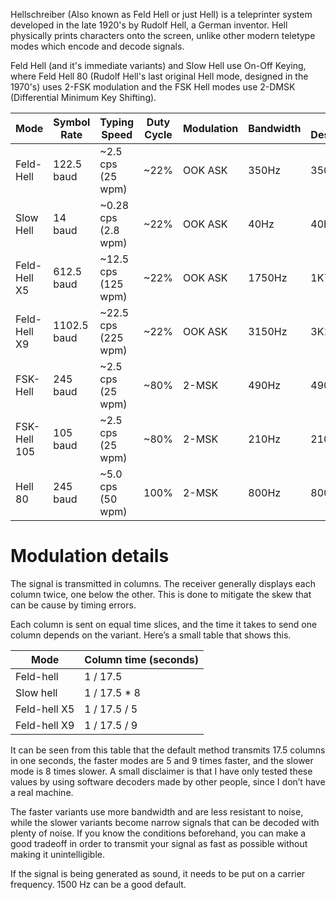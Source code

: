 Hellschreiber (Also known as Feld Hell or just Hell) is a teleprinter system developed in the late 1920's by Rudolf Hell, a German inventor. Hell physically prints characters onto the screen, unlike other modern teletype modes which encode and decode signals.

Feld Hell (and it's immediate variants) and Slow Hell use On-Off Keying, where Feld Hell 80 (Rudolf Hell's last original Hell mode, designed in the 1970's) uses 2-FSK modulation and the FSK Hell modes use 2-DMSK (Differential Minimum Key Shifting).

| Mode         | Symbol Rate | Typing Speed       | Duty Cycle | Modulation | Bandwidth | ITU Designation |
|--------------|-------------|--------------------|------------|------------|-----------|-----------------|
| Feld-Hell    | 122.5 baud  | ~2.5 cps (25 wpm)  | ~22%       | OOK ASK    | 350Hz     | 350HA1B         |
| Slow Hell    | 14 baud     | ~0.28 cps (2.8 wpm)| ~22%       | OOK ASK    | 40Hz      | 40H0A1B         |
| Feld-Hell X5 | 612.5 baud  | ~12.5 cps (125 wpm)| ~22%       | OOK ASK    | 1750Hz    | 1K75A1B         |
| Feld-Hell X9 | 1102.5 baud | ~22.5 cps (225 wpm)| ~22%       | OOK ASK    | 3150Hz    | 3K15A1B         |
| FSK-Hell     | 245 baud    | ~2.5 cps (25 wpm)  | ~80%       | 2-MSK      | 490Hz     | 490HF1B         |
| FSK-Hell 105 | 105 baud    | ~2.5 cps (25 wpm)  | ~80%       | 2-MSK      | 210Hz     | 210HF1B         |
| Hell 80      | 245 baud    | ~5.0 cps (50 wpm)  | 100%       | 2-MSK      | 800Hz     | 800HF1B         |

# Modulation details
The signal is transmitted in columns. The receiver generally displays each column twice, one below the other. This is done to mitigate the skew that can be cause by timing errors.

Each column is sent on equal time slices, and the time it takes to send one column depends on the variant. Here’s a small table that shows this.

| Mode          | Column time (seconds)      |
|---------------|----------------------------|
| Feld-hell     | 1 / 17.5                   |
| Slow hell     | 1 / 17.5 * 8               |
| Feld-hell X5  | 1 / 17.5 / 5               |
| Feld-hell X9  | 1 / 17.5 / 9               |

It can be seen from this table that the default method transmits 17.5 columns in one seconds, the faster modes are 5 and 9 times faster, and the slower mode is 8 times slower. A small disclaimer is that I have only tested these values by using software decoders made by other people, since I don’t have a real machine.

The faster variants use more bandwidth and are less resistant to noise, while the slower variants become narrow signals that can be decoded with plenty of noise. If you know the conditions beforehand, you can make a good tradeoff in order to transmit your signal as fast as possible without making it unintelligible.

If the signal is being generated as sound, it needs to be put on a carrier frequency. 1500 Hz can be a good default.